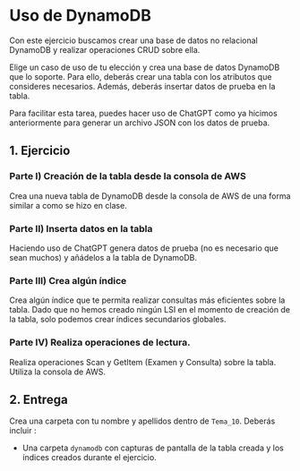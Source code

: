 # Uso de DynamoDB

Con este ejercicio buscamos crear una base de datos no relacional DynamoDB y realizar operaciones CRUD sobre ella.

Elige un caso de uso de tu elección y crea una base de datos DynamoDB que lo soporte. Para ello, deberás crear una tabla con los atributos que consideres necesarios. Además, deberás insertar datos de prueba en la tabla.

Para facilitar esta tarea, puedes hacer uso de ChatGPT como ya hicimos anteriormente para generar un archivo JSON con los datos de prueba.

## 1. Ejercicio

### Parte I) Creación de la tabla desde la consola de AWS

Crea una nueva tabla de DynamoDB desde la consola de AWS de una forma similar a como se hizo en clase.

### Parte II) Inserta datos en la tabla

Haciendo uso de ChatGPT genera datos de prueba (no es necesario que sean muchos) y añádelos a la tabla de DynamoDB.

### Parte III) Crea algún índice

Crea algún índice que te permita realizar consultas más eficientes sobre la tabla. Dado que no hemos creado ningún LSI en el momento de creación de la tabla, solo podemos crear índices secundarios globales.

### Parte IV) Realiza operaciones de lectura.

Realiza operaciones Scan y GetItem (Examen y Consulta) sobre la tabla. Utiliza la consola de AWS.

## 2. Entrega

Crea una carpeta con tu nombre y apellidos dentro de ``Tema_10``. Deberás incluir :

- Una carpeta ``dynamodb`` con capturas de pantalla de la tabla creada y los índices creados durante el ejercicio.